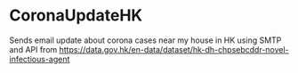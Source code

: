 # CoronaUpdateHK
 Sends email update about corona cases near my house in HK using SMTP and API from https://data.gov.hk/en-data/dataset/hk-dh-chpsebcddr-novel-infectious-agent
